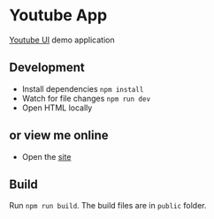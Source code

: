 # Youtube App
[Youtube UI](https://github.com/devforey/youtube-ui) demo application

## Development
* Install dependencies `npm install`
* Watch for file changes `npm run dev`
* Open HTML locally

## or view me online
* Open the [site](http://goofy-beef.surge.sh/)

## Build
Run `npm run build`. The build files are in `public` folder.